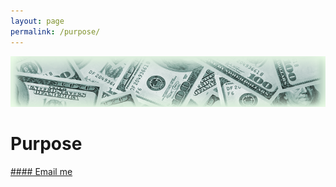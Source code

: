 ```yaml
---
layout: page
permalink: /purpose/
---
```


![Show me the Money](/images/Moneybanner.png "Show me the Money Screenshot")

# Purpose





[#### Email me](mailto:contact@frugaldime.com)

